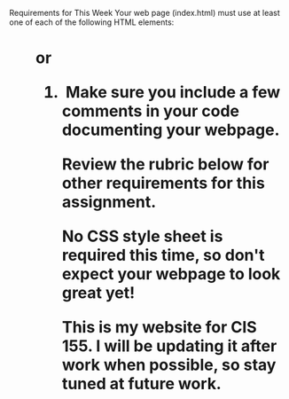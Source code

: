 Requirements for This Week
Your web page (index.html) must use at least one of each of the following HTML elements:

<p>
<h1>
<ul> or <ol>
<li>
<a>
<main>
<footer>
<img>
Make sure you include a few comments in your code documenting your webpage.

Review the rubric below for other requirements for this assignment.

No CSS style sheet is required this time, so don't expect your webpage to look great yet!



This is my website for CIS 155. I will be updating it after work when possible, so stay tuned at future work. 

